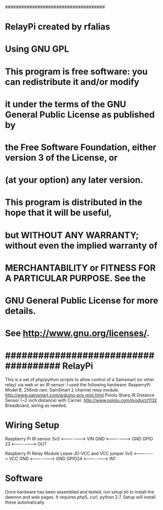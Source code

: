 #####################################
# RelayPi created by rfalias
# Using GNU GPL
# This program is free software: you can redistribute it and/or modify
# it under the terms of the GNU General Public License as published by
# the Free Software Foundation, either version 3 of the License, or
# (at your option) any later version.
# This program is distributed in the hope that it will be useful,
# but WITHOUT ANY WARRANTY; without even the implied warranty of
# MERCHANTABILITY or FITNESS FOR A PARTICULAR PURPOSE.  See the
#  GNU General Public License for more details.
#  See <http://www.gnu.org/licenses/>.
#
#
#####################################
RelayPi
=======
This is a set of php/python scripts to allow control of a Sainsmart (or other relay) via web or an IR sensor.
I used the following hardware:
RasperryPi Model B, 256mb ram.
SainSmart 2 channel relay module. http://www.sainsmart.com/arduino-pro-mini.html
Pololu Sharp IR Distance Sensor (~2 inch distance) with Carrier. http://www.pololu.com/product/1132
Breadboard, wiring as needed.


Wiring Setup
=======
Raspberry Pi      IR sensor
3v3     <------->  VIN
GND     <------->  GND
GPIO 23 <------->  OUT

Raspberry Pi      Relay Module
				   Leave JD-VCC and VCC jumper
5v5     <------->  VCC
GND     <------->  GND
GPIO24  <------->  IN1

Software
========
Once hardware has been assembled and tested, run setup.sh to install the daemon and web pages.
It requires php5, curl, python 2.7. Setup will install these automatically.




